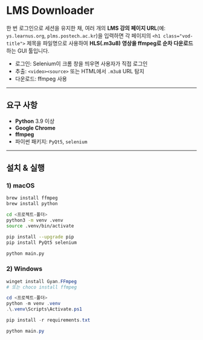 # LMS Downloader

한 번 로그인으로 세션을 유지한 채, 여러 개의 **LMS 강의 페이지 URL**(예: `ys.learnus.org`, `plms.postech.ac.kr`)을 입력하면 각 페이지의 `<h1 class="vod-title">` 제목을 파일명으로 사용하여 **HLS(.m3u8) 영상을 ffmpeg로 순차 다운로드**하는 GUI 툴입니다.

- 로그인: Selenium이 크롬 창을 띄우면 사용자가 직접 로그인
- 추출: `<video><source>` 또는 HTML에서 `.m3u8` URL 탐지
- 다운로드: ffmpeg 사용

---

## 요구 사항

- **Python** 3.9 이상
- **Google Chrome**
- **ffmpeg**
- 파이썬 패키지: `PyQt5`, `selenium`

---

## 설치 & 실행

### 1) macOS

```bash
brew install ffmpeg
brew install python

cd <프로젝트-폴더>
python3 -m venv .venv
source .venv/bin/activate

pip install --upgrade pip
pip install PyQt5 selenium

python main.py
```

### 2) Windows

```powershell
winget install Gyan.FFmpeg
# 또는 choco install ffmpeg

cd <프로젝트-폴더>
python -m venv .venv
.\.venv\Scripts\Activate.ps1

pip install -r requirements.txt

python main.py
```
